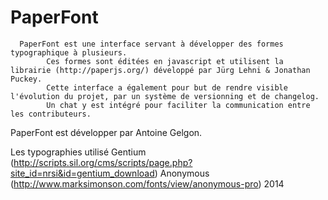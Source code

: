 PaperFont
=========
      PaperFont est une interface servant à développer des formes typographique à plusieurs.
			Ces formes sont éditées en javascript et utilisent la librairie (http://paperjs.org/) développé par Jürg Lehni & Jonathan Puckey.
			Cette interface a également pour but de rendre visible l'évolution du projet, par un système de versionning et de changelog.
			Un chat y est intégré pour faciliter la communication entre les contributeurs. 
			
PaperFont est développer par Antoine Gelgon.

Les typographies utilisé Gentium (http://scripts.sil.org/cms/scripts/page.php?site_id=nrsi&id=gentium_download)
                        Anonymous (http://www.marksimonson.com/fonts/view/anonymous-pro)
2014
